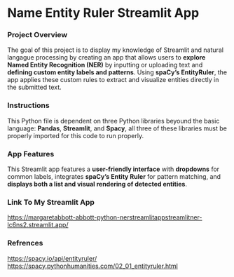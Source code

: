 # Name Entity Ruler Streamlit App 
### Project Overview 
The goal of this project is to display my knowledge of Streamlit and natural langague processing by creating an app that allows users to **explore Named Entity Recognition (NER)** by inputting or uploading text and **defining custom entity labels and patterns**. Using **spaCy’s EntityRuler**, the app applies these custom rules to extract and visualize entities directly in the submitted text. 
### Instructions 
This Python file is dependent on three Python libraries beyound the basic language: **Pandas**, **Streamlit**, and **Spacy**, all three of these libraries must be properly imported for this code to run properly.
### App Features
This Streamlit app features a **user-friendly interface** with **dropdowns** for common labels, integrates **spaCy’s Entity Ruler** for pattern matching, and **displays both a list and visual rendering of detected entities**.
### Link To My Streamlit App 
https://margaretabbott-abbott-python-nerstreamlitappstreamlitner-lc6ns2.streamlit.app/
### Refrences 
https://spacy.io/api/entityruler/  
https://spacy.pythonhumanities.com/02_01_entityruler.html
